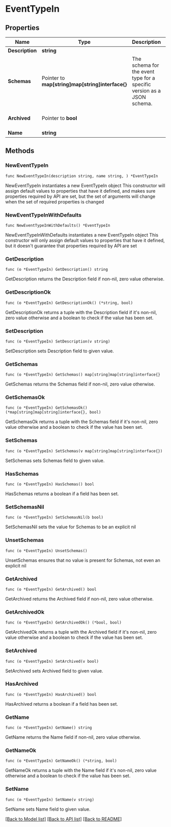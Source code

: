 # EventTypeIn

## Properties

Name | Type | Description | Notes
------------ | ------------- | ------------- | -------------
**Description** | **string** |  | 
**Schemas** | Pointer to **map[string]map[string]interface{}** | The schema for the event type for a specific version as a JSON schema. | [optional] 
**Archived** | Pointer to **bool** |  | [optional] [default to false]
**Name** | **string** |  | 

## Methods

### NewEventTypeIn

`func NewEventTypeIn(description string, name string, ) *EventTypeIn`

NewEventTypeIn instantiates a new EventTypeIn object
This constructor will assign default values to properties that have it defined,
and makes sure properties required by API are set, but the set of arguments
will change when the set of required properties is changed

### NewEventTypeInWithDefaults

`func NewEventTypeInWithDefaults() *EventTypeIn`

NewEventTypeInWithDefaults instantiates a new EventTypeIn object
This constructor will only assign default values to properties that have it defined,
but it doesn't guarantee that properties required by API are set

### GetDescription

`func (o *EventTypeIn) GetDescription() string`

GetDescription returns the Description field if non-nil, zero value otherwise.

### GetDescriptionOk

`func (o *EventTypeIn) GetDescriptionOk() (*string, bool)`

GetDescriptionOk returns a tuple with the Description field if it's non-nil, zero value otherwise
and a boolean to check if the value has been set.

### SetDescription

`func (o *EventTypeIn) SetDescription(v string)`

SetDescription sets Description field to given value.


### GetSchemas

`func (o *EventTypeIn) GetSchemas() map[string]map[string]interface{}`

GetSchemas returns the Schemas field if non-nil, zero value otherwise.

### GetSchemasOk

`func (o *EventTypeIn) GetSchemasOk() (*map[string]map[string]interface{}, bool)`

GetSchemasOk returns a tuple with the Schemas field if it's non-nil, zero value otherwise
and a boolean to check if the value has been set.

### SetSchemas

`func (o *EventTypeIn) SetSchemas(v map[string]map[string]interface{})`

SetSchemas sets Schemas field to given value.

### HasSchemas

`func (o *EventTypeIn) HasSchemas() bool`

HasSchemas returns a boolean if a field has been set.

### SetSchemasNil

`func (o *EventTypeIn) SetSchemasNil(b bool)`

 SetSchemasNil sets the value for Schemas to be an explicit nil

### UnsetSchemas
`func (o *EventTypeIn) UnsetSchemas()`

UnsetSchemas ensures that no value is present for Schemas, not even an explicit nil
### GetArchived

`func (o *EventTypeIn) GetArchived() bool`

GetArchived returns the Archived field if non-nil, zero value otherwise.

### GetArchivedOk

`func (o *EventTypeIn) GetArchivedOk() (*bool, bool)`

GetArchivedOk returns a tuple with the Archived field if it's non-nil, zero value otherwise
and a boolean to check if the value has been set.

### SetArchived

`func (o *EventTypeIn) SetArchived(v bool)`

SetArchived sets Archived field to given value.

### HasArchived

`func (o *EventTypeIn) HasArchived() bool`

HasArchived returns a boolean if a field has been set.

### GetName

`func (o *EventTypeIn) GetName() string`

GetName returns the Name field if non-nil, zero value otherwise.

### GetNameOk

`func (o *EventTypeIn) GetNameOk() (*string, bool)`

GetNameOk returns a tuple with the Name field if it's non-nil, zero value otherwise
and a boolean to check if the value has been set.

### SetName

`func (o *EventTypeIn) SetName(v string)`

SetName sets Name field to given value.



[[Back to Model list]](../README.md#documentation-for-models) [[Back to API list]](../README.md#documentation-for-api-endpoints) [[Back to README]](../README.md)


